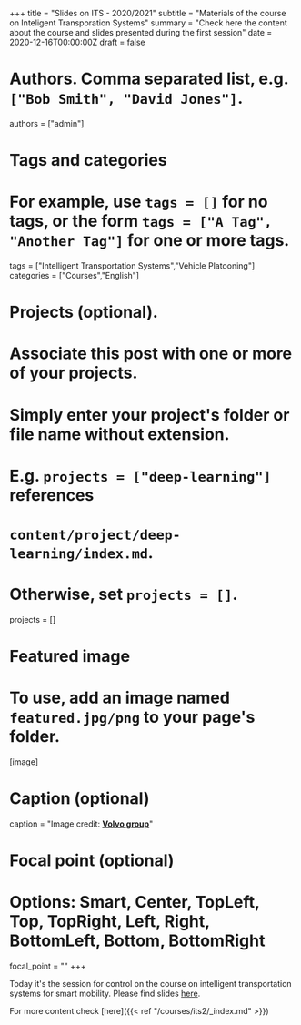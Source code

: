 +++
title = "Slides on ITS - 2020/2021"
subtitle = "Materials of the course on Inteligent Transporation Systems"
summary = "Check here the content about the course and slides presented during the first session"
date = 2020-12-16T00:00:00Z
draft = false

# Authors. Comma separated list, e.g. `["Bob Smith", "David Jones"]`.
authors = ["admin"]

# Tags and categories
# For example, use `tags = []` for no tags, or the form `tags = ["A Tag", "Another Tag"]` for one or more tags.
tags = ["Intelligent Transportation Systems","Vehicle Platooning"]
categories = ["Courses","English"]

# Projects (optional).
#   Associate this post with one or more of your projects.
#   Simply enter your project's folder or file name without extension.
#   E.g. `projects = ["deep-learning"]` references 
#   `content/project/deep-learning/index.md`.
#   Otherwise, set `projects = []`.
projects = []

# Featured image
# To use, add an image named `featured.jpg/png` to your page's folder. 
[image]
  # Caption (optional)
  caption = "Image credit: [**Volvo group**](https://www.volvogroup.com/en-en/news/2018/feb/truck-platooning-on-european-roads.html)"

  # Focal point (optional)
  # Options: Smart, Center, TopLeft, Top, TopRight, Left, Right, BottomLeft, Bottom, BottomRight
  focal_point = ""
+++

Today it's the session for control on the course on intelligent transportation systems for smart mobility. Please find slides [here](http://bit.ly/ITS2020-Control). 

For more content check [here]({{< ref "/courses/its2/_index.md" >}})
